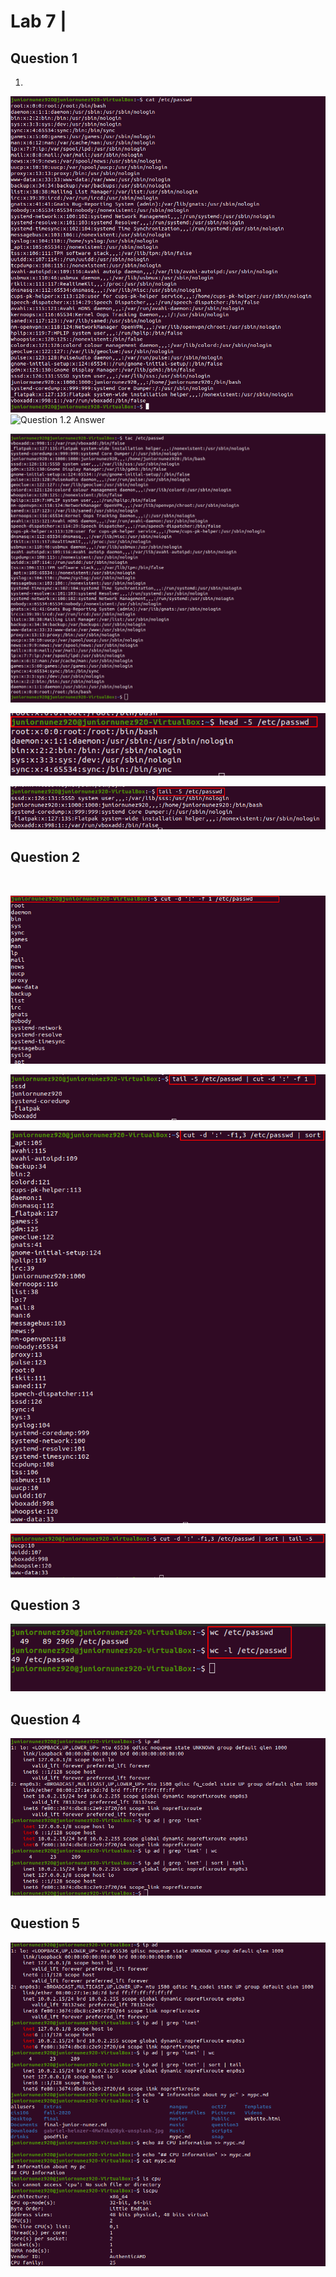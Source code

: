 # Lab 7 |


## Question 1
1. 
![Question 1 Answer](../images/Lab-5/q1.png) 
![Question 1.2 Answer](../images/Lab-5/q.png)
<br> 

![Question 1.3 Answer](../images/Lab-5/q1-2.png)
<br> 

![Question 1.4 Answer](../images/Lab-5/q1-4.png)
<br> 

![Question 1.5 Answer](../images/Lab-5/q1-5.png)
<br> 

## Question 2 
<br>

![Question 2 Answer](../images/Lab-5/q2-1.png)

![Question 2 Answer](../images/Lab-5/q2-2.png)

![Question 2 Answer](../images/Lab-5/q2-4.png)

![Question 2 Answer](../images/Lab-5/q2-5.png)


## Question 3
![Question 3 Answer](../images/Lab-5/q3.png)
<br> 


## Question 4
![Question 4 Answer](../images/Lab-5/q4.png)
<br> 

## Question 5
![Question 5 Answer](../images/Lab-5/q5.png)
<br> 

